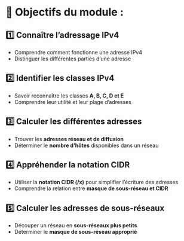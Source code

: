 # **📌 Objectifs du module :**

## 1️⃣ **Connaître l’adressage IPv4**

- Comprendre comment fonctionne une adresse IPv4
- Distinguer les différentes parties d’une adresse


## 2️⃣ **Identifier les classes IPv4**

- Savoir reconnaître les classes **A, B, C, D et E**
- Comprendre leur utilité et leur plage d’adresses


## 3️⃣ **Calculer les différentes adresses**

- Trouver les **adresses réseau et de diffusion**
- Déterminer le **nombre d’hôtes** disponibles dans un réseau


## 4️⃣ **Appréhender la notation CIDR**

- Utiliser la **notation CIDR (/x)** pour simplifier l’écriture des adresses
- Comprendre la relation entre **masque de sous-réseau et CIDR**

  
## 5️⃣ **Calculer les adresses de sous-réseaux**

- Découper un réseau en **sous-réseaux plus petits**
- Déterminer le **masque de sous-réseau approprié**
